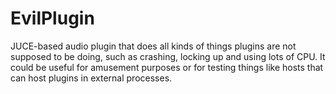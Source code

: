 # EvilPlugin

JUCE-based audio plugin that does all kinds of things plugins are not supposed to be doing, 
such as crashing, locking up and using lots of CPU. It could be useful for amusement purposes or
for testing things like hosts that can host plugins in external processes. 
